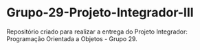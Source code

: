# Grupo-29-Projeto-Integrador-III
Repositório criado para realizar a entrega do Projeto Integrador: Programação Orientada a Objetos - Grupo 29. 
